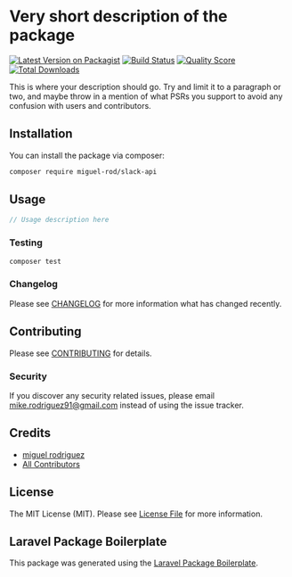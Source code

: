 # Very short description of the package

[![Latest Version on Packagist](https://img.shields.io/packagist/v/miguel-rod/slack-api.svg?style=flat-square)](https://packagist.org/packages/miguel-rod/slack-api)
[![Build Status](https://img.shields.io/travis/miguel-rod/slack-api/master.svg?style=flat-square)](https://travis-ci.org/miguel-rod/slack-api)
[![Quality Score](https://img.shields.io/scrutinizer/g/miguel-rod/slack-api.svg?style=flat-square)](https://scrutinizer-ci.com/g/miguel-rod/slack-api)
[![Total Downloads](https://img.shields.io/packagist/dt/miguel-rod/slack-api.svg?style=flat-square)](https://packagist.org/packages/miguel-rod/slack-api)

This is where your description should go. Try and limit it to a paragraph or two, and maybe throw in a mention of what PSRs you support to avoid any confusion with users and contributors.

## Installation

You can install the package via composer:

```bash
composer require miguel-rod/slack-api
```

## Usage

``` php
// Usage description here
```

### Testing

``` bash
composer test
```

### Changelog

Please see [CHANGELOG](CHANGELOG.md) for more information what has changed recently.

## Contributing

Please see [CONTRIBUTING](CONTRIBUTING.md) for details.

### Security

If you discover any security related issues, please email mike.rodriguez91@gmail.com instead of using the issue tracker.

## Credits

- [miguel rodriguez](https://github.com/miguel-rod)
- [All Contributors](../../contributors)

## License

The MIT License (MIT). Please see [License File](LICENSE.md) for more information.

## Laravel Package Boilerplate

This package was generated using the [Laravel Package Boilerplate](https://laravelpackageboilerplate.com).